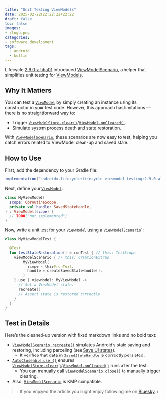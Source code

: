 ```yaml
---
title: "Unit Testing ViewModels"
date: 2025-02-22T22:22:22+22:22
draft: false
toc: false
images:
- /logo.png
categories:
- software development
tags:
  - android
  - kotlin
---
```


Lifecycle [2.9.0-alpha01](https://developer.android.com/jetpack/androidx/releases/lifecycle#2.9.0-alpha01) introduced [ViewModelScenario](https://cs.android.com/androidx/platform/frameworks/support/+/a775989d0657e5fcbd86bf7949d95a190deb2334:lifecycle/lifecycle-viewmodel-testing/src/commonMain/kotlin/androidx/lifecycle/viewmodel/testing/ViewModelScenario.kt;l=128-131 "https://cs.android.com/androidx/platform/frameworks/support/+/a775989d0657e5fcbd86bf7949d95a190deb2334:lifecycle/lifecycle-viewmodel-testing/src/commonMain/kotlin/androidx/lifecycle/viewmodel/testing/ViewModelScenario.kt;l=128-131"), a helper that simplifies unit testing for [ViewModels](https://cs.android.com/androidx/platform/frameworks/support/+/a775989d0657e5fcbd86bf7949d95a190deb2334:lifecycle/lifecycle-viewmodel/src/commonMain/kotlin/androidx/lifecycle/ViewModel.kt;l=99 "https://cs.android.com/androidx/platform/frameworks/support/+/a775989d0657e5fcbd86bf7949d95a190deb2334:lifecycle/lifecycle-viewmodel/src/commonMain/kotlin/androidx/lifecycle/ViewModel.kt;l=99").

## Why It Matters

You can test a [`ViewModel`](https://cs.android.com/androidx/platform/frameworks/support/+/a775989d0657e5fcbd86bf7949d95a190deb2334:lifecycle/lifecycle-viewmodel/src/commonMain/kotlin/androidx/lifecycle/ViewModel.kt;l=99) by simply creating an instance using its constructor in your test code. However, this approach has limitations — there is no straightforward way to:

- Trigger [`ViewModelStore.clear()`](https://cs.android.com/androidx/platform/frameworks/support/+/a775989d0657e5fcbd86bf7949d95a190deb2334:lifecycle/lifecycle-viewmodel/src/commonMain/kotlin/androidx/lifecycle/ViewModelStore.kt;l=56)/[`ViewModel.onCleared()`](https://cs.android.com/androidx/platform/frameworks/support/+/a775989d0657e5fcbd86bf7949d95a190deb2334:lifecycle/lifecycle-viewmodel/src/commonMain/kotlin/androidx/lifecycle/ViewModel.kt;l=167).
- Simulate system process death and state restoration.

With [`ViewModelScenario`](https://cs.android.com/androidx/platform/frameworks/support/+/a775989d0657e5fcbd86bf7949d95a190deb2334:lifecycle/lifecycle-viewmodel-testing/src/commonMain/kotlin/androidx/lifecycle/viewmodel/testing/ViewModelScenario.kt;l=128-131), these scenarios are now easy to test, helping you catch errors related to ViewModel clean-up and saved state.

## How to Use

First, add the dependency to your Gradle file:

```groovy
implementation("androidx.lifecycle:lifecycle-viewmodel-testing:2.9.0-alpha10")
```

Next, define your [`ViewModel`](https://cs.android.com/androidx/platform/frameworks/support/+/a775989d0657e5fcbd86bf7949d95a190deb2334:lifecycle/lifecycle-viewmodel/src/commonMain/kotlin/androidx/lifecycle/ViewModel.kt;l=99):

```kotlin
class MyViewModel(
  scope: CoroutineScope,
  private val handle: SavedStateHandle,
) : ViewModel(scope) {
  // TODO("not implemented")
}
```

Now, write a unit test for your [`ViewModel`](https://cs.android.com/androidx/platform/frameworks/support/+/a775989d0657e5fcbd86bf7949d95a190deb2334:lifecycle/lifecycle-viewmodel/src/commonMain/kotlin/androidx/lifecycle/ViewModel.kt;l=99) using a [`ViewModelScenario`](https://cs.android.com/androidx/platform/frameworks/support/+/a775989d0657e5fcbd86bf7949d95a190deb2334:lifecycle/lifecycle-viewmodel-testing/src/commonMain/kotlin/androidx/lifecycle/viewmodel/testing/ViewModelScenario.kt;l=128-131)`:

```kotlin
class MyViewModelTest {

  @Test
  fun testStateRestoration() = runTest { // this: TestScope
    viewModelScenario { // this: CreationExtras
        MyViewModel(
          scope = this@runTest,
          handle = createSavedStateHandle(),
        )
    }.use { viewModel: MyViewModel ->
      // Set a ViewModel state.
      recreate()
      // Assert state is restored correctly.
    }
  }
}
```

## Test in Details

Here’s the cleaned-up version with fixed markdown links and no bold text:

- [`ViewModelScenario.recreate()`](https://cs.android.com/androidx/platform/frameworks/support/+/a775989d0657e5fcbd86bf7949d95a190deb2334:lifecycle/lifecycle-viewmodel-testing/src/commonMain/kotlin/androidx/lifecycle/viewmodel/testing/ViewModelScenario.kt;l=92) simulates Android’s state saving and restoring, including parceling (see [Save UI states](https://developer.android.com/topic/libraries/architecture/saving-states#onsaveinstancestate)).
  - It verifies that data in [`SavedStateHandle`](https://cs.android.com/androidx/platform/frameworks/support/+/a775989d0657e5fcbd86bf7949d95a190deb2334:lifecycle/lifecycle-viewmodel-savedstate/src/androidMain/kotlin/androidx/lifecycle/SavedStateHandle.android.kt;l=30) is correctly persisted.
- [`AutoCloseable.use {}`](https://kotlinlang.org/api/core/kotlin-stdlib/kotlin/-auto-closeable.html) ensures [`ViewModelStore.clear()`](https://cs.android.com/androidx/platform/frameworks/support/+/a775989d0657e5fcbd86bf7949d95a190deb2334:lifecycle/lifecycle-viewmodel/src/commonMain/kotlin/androidx/lifecycle/ViewModelStore.kt;l=56)/[`ViewModel.onCleared()`](https://cs.android.com/androidx/platform/frameworks/support/+/a775989d0657e5fcbd86bf7949d95a190deb2334:lifecycle/lifecycle-viewmodel/src/commonMain/kotlin/androidx/lifecycle/ViewModel.kt;l=167) runs after the test.
  - You can manually call [`ViewModelScenario.close()`](https://cs.android.com/androidx/platform/frameworks/support/+/a775989d0657e5fcbd86bf7949d95a190deb2334:lifecycle/lifecycle-viewmodel-testing/src/commonMain/kotlin/androidx/lifecycle/viewmodel/testing/ViewModelScenario.kt;l=78-80) to manually trigger clearing.
- Also, [`ViewModelScenario`](https://cs.android.com/androidx/platform/frameworks/support/+/a775989d0657e5fcbd86bf7949d95a190deb2334:lifecycle/lifecycle-viewmodel-testing/src/commonMain/kotlin/androidx/lifecycle/viewmodel/testing/ViewModelScenario.kt;l=128-131) is KMP compatible.

> ℹ️ If you enjoyed the article you might enjoy following me on [Bluesky](https://bsky.app/profile/marcellogalhardo.dev). ℹ️
